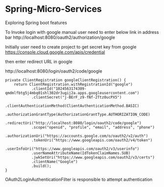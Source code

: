 # Spring-Micro-Services
Exploring Spring boot features

To Invoke login with google manual user need to enter below link in address bar
http://localhost:8080/oauth2/authorization/google

Initially user need to create project to get secret key from google
https://console.cloud.google.com/apis/credential

then enter redirect URL in google

http://localhost:8080/login/oauth2/code/google

    private ClientRegistration googleClientRegistration() {
        return ClientRegistration.withRegistrationId("google")
                .clientId("1024563174309-qmdmlfbtg5j4mbq01shl302dr3ugij2a.apps.googleusercontent.com")
                .clientSecret("j-BErF_z9-fNf-2Ttz0ucPX5")
                .clientAuthenticationMethod(ClientAuthenticationMethod.BASIC)
                .authorizationGrantType(AuthorizationGrantType.AUTHORIZATION_CODE)
                .redirectUri("http://localhost:8080/login/oauth2/code/google")
                .scope("openid", "profile", "email", "address", "phone")
                .authorizationUri("https://accounts.google.com/o/oauth2/v2/auth")
                .tokenUri("https://www.googleapis.com/oauth2/v4/token")
                .userInfoUri("https://www.googleapis.com/oauth2/v3/userinfo")
                .userNameAttributeName(IdTokenClaimNames.SUB)
                .jwkSetUri("https://www.googleapis.com/oauth2/v3/certs")
                .clientName("Google")
                .build();
    }


OAuth2LoginAuthenticationFilter is responsible to attempt authentication